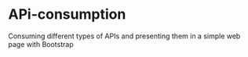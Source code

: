 # APi-consumption
Consuming different types of APIs and presenting them in a simple web page with Bootstrap

